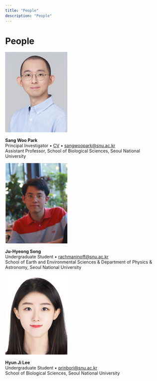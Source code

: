 ```yaml
---
title: "People"
description: "People"
---
```


# People

<img src="swp.jpg" alt="" width="200"/>

**Sang Woo Park**\
Principal Investigator • [CV](cv-swp.pdf) • sangwoopark@snu.ac.kr \
Assistant Professor, School of Biological Sciences, Seoul National University

<img src="jhs.jpg" alt="" width="200"/>

**Ju-Hyeong Song**\
Undergraduate Student • rachmaninoff@snu.ac.kr \
School of Earth and Environmental Sciences & Department of Physics & Astronomy, Seoul National University

<img src="hjl.jpg" alt="" width="200"/>

**Hyun Ji Lee**\
Undergraduate Student • prinbori@snu.ac.kr \
School of Biological Sciences, Seoul National University